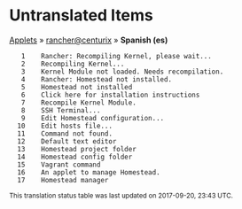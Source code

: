 # Untranslated Items
[Applets](../../../README.md) &#187; [rancher@centurix](../README.md) &#187; **Spanish (es)**

       1	Rancher: Recompiling Kernel, please wait...
       2	Recompiling Kernel...
       3	Kernel Module not loaded. Needs recompilation.
       4	Rancher: Homestead not installed.
       5	Homestead not installed
       6	Click here for installation instructions
       7	Recompile Kernel Module.
       8	SSH Terminal...
       9	Edit Homestead configuration...
      10	Edit hosts file...
      11	Command not found.
      12	Default text editor
      13	Homestead project folder
      14	Homestead config folder
      15	Vagrant command
      16	An applet to manage Homestead.
      17	Homestead manager

<sup>This translation status table was last updated on 2017-09-20, 23:43 UTC.</sup>

